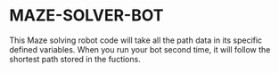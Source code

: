 # MAZE-SOLVER-BOT
This Maze solving robot code will take all the path data in its specific defined variables.
When you run your bot second time, it will follow the shortest path stored in the fuctions.
